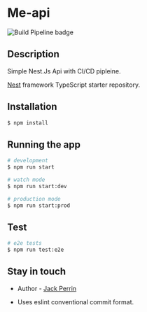 # Me-api

![Build Pipeline badge](https://github.com/perrinjack/me-api/actions/workflows/github-actions.yml/badge.svg)

## Description

Simple Nest.Js Api with CI/CD pipleine.

[Nest](https://github.com/nestjs/nest) framework TypeScript starter repository.

## Installation

```bash
$ npm install
```

## Running the app

```bash
# development
$ npm run start

# watch mode
$ npm run start:dev

# production mode
$ npm run start:prod
```

## Test

```bash
# e2e tests
$ npm run test:e2e
```

## Stay in touch

- Author - [Jack Perrin](https://www.linkedin.com/in/perrinjack/)

- Uses eslint conventional commit format.
